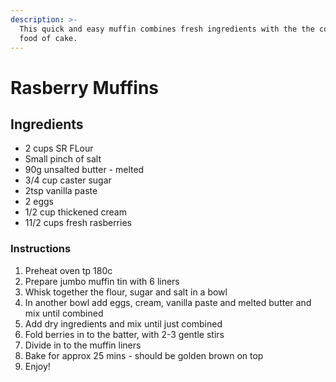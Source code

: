 ```yaml
---
description: >-
  This quick and easy muffin combines fresh ingredients with the the comfort
  food of cake.
---
```


# Rasberry Muffins

## Ingredients

* 2 cups SR FLour
* Small pinch of salt
* 90g unsalted butter - melted
* 3/4 cup caster sugar
* 2tsp vanilla paste
* 2 eggs
* 1/2 cup thickened cream
* 11/2 cups fresh rasberries

### Instructions

1. Preheat oven tp 180c
2. Prepare jumbo muffin tin with 6 liners
3. Whisk together the flour, sugar and salt in a bowl
4. In another bowl add eggs, cream, vanilla paste and melted butter and mix until combined
5. Add dry ingredients and mix until just combined
6. Fold berries in to the batter, with 2-3 gentle stirs
7. Divide in to the muffin liners
8. Bake for  approx 25 mins - should be golden brown on top
9. Enjoy!



